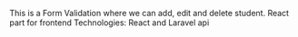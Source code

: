This is a Form Validation where we can add, edit and delete student. React part for frontend
Technologies: React and Laravel api
